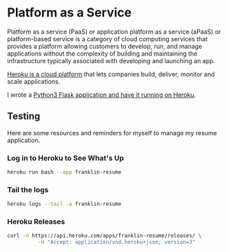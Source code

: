 # Platform as a Service

Platform as a service (PaaS) or application platform as a service (aPaaS) or platform-based service is a category of cloud computing services that provides a platform allowing customers to develop, run, and manage applications without the complexity of building and maintaining the infrastructure typically associated with developing and launching an app.

[Heroku is a cloud platform](https://www.heroku.com/what) that lets companies build, deliver, monitor and scale applications.

I wrote a [Python3 Flask application and have it running on Heroku](https://franklin-resume.herokuapp.com/).

## Testing

Here are some resources and reminders for myself to manage my resume application.

### Log in to Heroku to See What's Up

```bash
heroku run bash --app franklin-resume
```

### Tail the logs

```bash
heroku logs --tail -a franklin-resume
```

### Heroku Releases

```bash
curl -n https://api.heroku.com/apps/franklin-resume/releases/ \
          -H "Accept: application/vnd.heroku+json; version=3"
```
